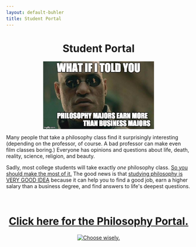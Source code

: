 ```yaml
---
layout: default-buhler
title: Student Portal
--- 
```


<center><h1>Student Portal</h1>

<a target="_blank" href="http://fivethirtyeight.com/features/philosophers-dont-get-much-respect-but-their-earnings-dont-suck/"> <img src="/img/morpheus.jpg" alt="Morpheus Major" hspace="5px" align="center" width="60%"> </a>

</center>

Many people that take a philosophy class find it surprisingly interesting (depending on the professor, of course. A bad professor can make even film classes boring.) Everyone has opinions and questions about life, death, reality, science, religion, and beauty. 

Sadly, most college students will take exactly *one* philosophy class. [So you should make the most of it.](/philosophy-2-portal) The good news is that [studying philosophy is VERY GOOD IDEA](/philosophy-3-major) because it can help you to find a good job, earn a higher salary than a business degree, and find answers to life's deepest questions.

<br>

<center>


<h1> <a href="/philosophy"> Click here for the Philosophy Portal.</a> </h1>


<a target="_blank" href="/philosophy">  <img src="https://media.giphy.com/media/XG1TkmiJVuyJi/giphy.gif" alt="Choose wisely."></a>

</center>

<br>

<br>